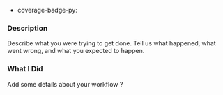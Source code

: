 * coverage-badge-py:

### Description

Describe what you were trying to get done.
Tell us what happened, what went wrong, and what you expected to happen.

### What I Did

Add some details about your workflow ?
